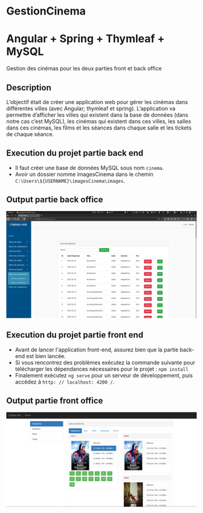 # GestionCinema
# Angular + Spring + Thymleaf + MySQL

Gestion des cinémas pour les deux parties front et back office

## Description
 L’objectif était de créer une application web pour gérer les cinémas dans différentes villes (avec Angular; thymleaf et spring).  L’application va permettre d’afficher les villes qui existent dans la base de données (dans notre cas c’est MySQL), les cinémas qui existent dans ces villes, les salles dans ces cinémas, les films et les séances dans chaque salle et les tickets de chaque séance.

## Execution du projet partie back end
* Il faut créer une base de données MySQL sous nom `cinema`.
* Avoir un dossier nomme imagesCinema dans le chemin `C:\Users\${USERNAME}\imagesCinema\images`.

## Output partie back office
![](img/back.png?raw=true)

## Execution du projet partie front end
* Avant de lancer l'application front-end, assurez bien que la partie back-end est bien lancée.
* Si vous rencontrez des problèmes exécutez la commande suivante pour télécharger les dépendances nécessaires pour le projet : `npm install`
* Finalement exécutez `ng serve` pour un serveur de développement, puis accédez à `http: // localhost: 4200 /`.

## Output partie front office
![](img/front.PNG?raw=true)
